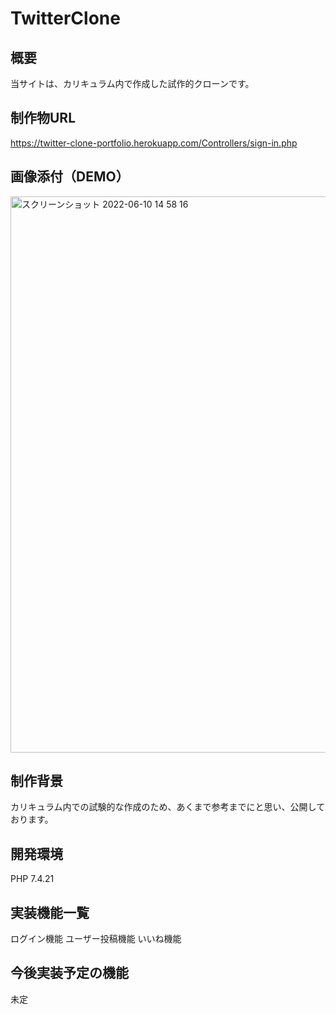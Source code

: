 # TwitterClone

## 概要 
当サイトは、カリキュラム内で作成した試作的クローンです。

## 制作物URL 
https://twitter-clone-portfolio.herokuapp.com/Controllers/sign-in.php

## 画像添付（DEMO）
<img width="890" alt="スクリーンショット 2022-06-10 14 58 16" src="https://user-images.githubusercontent.com/97378465/173000328-dd09aaeb-6b06-47ab-87d4-eca6db9810cb.png">

## 制作背景 
カリキュラム内での試験的な作成のため、あくまで参考までにと思い、公開しております。

## 開発環境
PHP 7.4.21

## 実装機能一覧
ログイン機能
ユーザー投稿機能
いいね機能

## 今後実装予定の機能 
未定